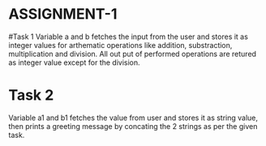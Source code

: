 # ASSIGNMENT-1
#Task 1
Variable a and b fetches the input from the user and stores it as integer values for arthematic operations like addition, substraction, multiplication and division. All out put of performed operations are retured as integer value except for the division.

# Task 2

Variable a1 and b1 fetches the value from user and stores it as string value, then prints a greeting message by concating the 2 strings as per the given task.

